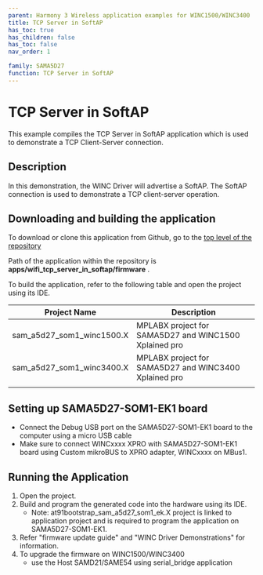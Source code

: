 ```yaml
---
parent: Harmony 3 Wireless application examples for WINC1500/WINC3400
title: TCP Server in SoftAP
has_toc: true
has_children: false
has_toc: false
nav_order: 1

family: SAMA5D27
function: TCP Server in SoftAP
---
```


# TCP Server in SoftAP

This example compiles the TCP Server in SoftAP application which is used to demonstrate a TCP Client-Server connection.

## Description

In this demonstration, the WINC Driver will advertise a SoftAP. The SoftAP connection is used to demonstrate a TCP client-server operation.

## Downloading and building the application

To download or clone this application from Github, go to the [top level of the repository](https://github.com/MicrochipTech/WINC_SAMA5D27-SOM1-EK_Demos)


Path of the application within the repository is **apps/wifi_tcp_server_in_softap/firmware** .

To build the application, refer to the following table and open the project using its IDE.

| Project Name      | Description                                    |
| ----------------- | ---------------------------------------------- |
| sam_a5d27_som1_winc1500.X | MPLABX project for SAMA5D27 and WINC1500 Xplained pro
| sam_a5d27_som1_winc3400.X | MPLABX project for SAMA5D27 and WINC3400 Xplained pro
|||


## Setting up SAMA5D27-SOM1-EK1 board

- Connect the Debug USB port on the SAMA5D27-SOM1-EK1 board to the computer using a micro USB cable
- Make sure to connect WINCxxxx XPRO with SAMA5D27-SOM1-EK1 board using Custom mikroBUS to XPRO adapter, WINCxxxx on MBus1.

## Running the Application

1. Open the project.
2. Build and program the generated code into the hardware using its IDE.
	 - Note: at91bootstrap_sam_a5d27_som1_ek.X project is linked to application project and is required to program the application on SAMA5D27-SOM1-EK1.
3. Refer "firmware update guide" and "WINC Driver Demonstrations" for information.
4. To upgrade the firmware on WINC1500/WINC3400 
	 - use the Host SAMD21/SAME54 using serial_bridge application
